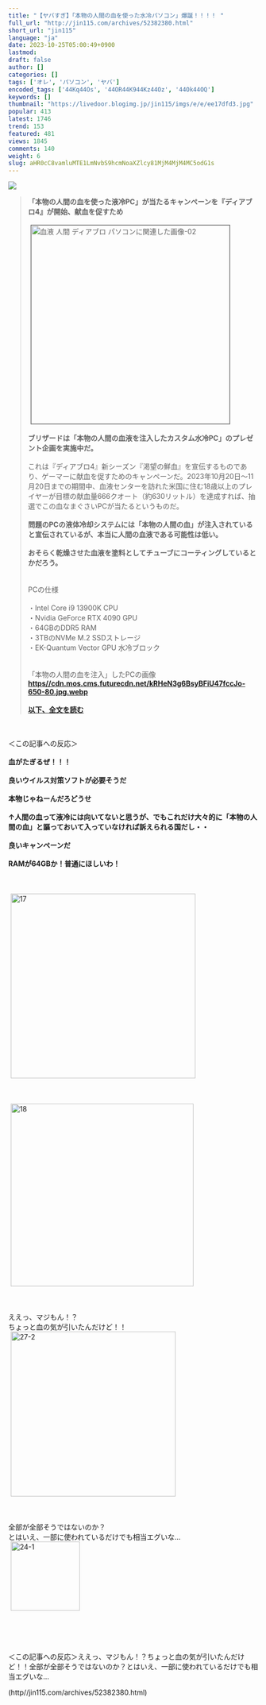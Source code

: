 ```yaml
---
title: "【ヤバすぎ】「本物の人間の血を使った水冷パソコン」爆誕！！！！ "
full_url: "http://jin115.com/archives/52382380.html"
short_url: "jin115"
language: "ja"
date: 2023-10-25T05:00:49+0900
lastmod: 
draft: false
author: []
categories: []
tags: ['オレ', 'パソコン', 'ヤバ']
encoded_tags: ['44Kq44Os', '44OR44K944Kz44Oz', '44Ok44OQ']
keywords: []
thumbnail: "https://livedoor.blogimg.jp/jin115/imgs/e/e/ee17dfd3.jpg"
popular: 413
latest: 1746
trend: 153
featured: 481
views: 1845
comments: 140
weight: 6
slug: aHR0cC8vamluMTE1LmNvbS9hcmNoaXZlcy81MjM4MjM4MC5odG1s
---
```


![](https://livedoor.blogimg.jp/jin115/imgs/e/e/ee17dfd3.jpg)

<div><a name='more'></a> <blockquote><b>「本物の人間の血を使った液冷PC」が当たるキャンペーンを『ディアブロ4』が開始、献血を促すため</b><br> <br> <img src='https//livedoor.blogimg.jp/jin115/imgs/9/e/9eca1b12.png' width='400' border='1' hspace='5' class='pict' alt='血液 人間 ディアブロ パソコンに関連した画像-02'><br> <br> <b>ブリザードは「本物の人間の血液を注入したカスタム水冷PC」のプレゼント企画を実施中だ。</b><br> <br> これは『ディアブロ4』新シーズン『渇望の鮮血』を宣伝するものであり、ゲーマーに献血を促すためのキャンペーンだ。2023年10月20日〜11月20日までの期間中、血液センターを訪れた米国に住む18歳以上のプレイヤーが目標の献血量666クオート（約630リットル）を達成すれば、抽選でこの血なまぐさいPCが当たるというものだ。<br> <br> <b>問題のPCの液体冷却システムには「本物の人間の血」が注入されていると宣伝されているが、本当に人間の血液である可能性は低い。<br> <br> おそらく乾燥させた血液を塗料としてチューブにコーティングしているとかだろう。</b><br> <br> <br> PCの仕様<br> <br> ・Intel Core i9 13900K CPU<br> ・Nvidia GeForce RTX 4090 GPU<br> ・64GBのDDR5 RAM<br> ・3TBのNVMe M.2 SSDストレージ<br> ・EK-Quantum Vector GPU 水冷ブロック<br> <br> <br> 「本物の人間の血を注入」したPCの画像<br> <a href='https//cdn.mos.cms.futurecdn.net/kRHeN3g6BsyBFiU47fccJo-650-80.jpg.webp' target='_blank'><b>https//cdn.mos.cms.futurecdn.net/kRHeN3g6BsyBFiU47fccJo-650-80.jpg.webp</b></a><br> <br> <a href='https//www.tomshardware.com/news/liquid-cooled-pc-with-real-human-blood-lined-up-as-diablo-iv-give-away' target='_blank'><b>以下、全文を読む</b></a></blockquote><br> <br> ＜この記事への反応＞<br> <br> <b>血がたぎるぜ！！！</b><br> <br> <b>良いウイルス対策ソフトが必要そうだ</b><br> <br> <b>本物じゃねーんだろどうせ</b><br> <br> <b>↑人間の血って液冷には向いてないと思うが、でもこれだけ大々的に「本物の人間の血」と謳っておいて入っていなければ訴えられる国だし・・</b><br> <br> <b>良いキャンペーンだ</b><br> <br> <b>RAMが64GBか！普通にほしいわ！</b><br> <br> <br> <br> <img src='https//livedoor.blogimg.jp/jin115/imgs/8/9/89740102.gif' alt='17' width='372' border='0' hspace='5' class='pict'><br> <br> <br> <br> <img src='https//livedoor.blogimg.jp/jin115/imgs/2/f/2f5bae9e.gif' alt='18' width='368' border='0' hspace='5' class='pict'><br> <br> <br> <br> ええっ、マジもん！？<br> ちょっと血の気が引いたんだけど！！<br> <img src='https//livedoor.blogimg.jp/jin115/imgs/e/8/e89ae42f.gif' alt='27-2' width='332' border='0' hspace='5' class='pict'><br> <br> <br> <br> 全部が全部そうではないのか？<br> とはいえ、一部に使われているだけでも相当エグいな…<br> <img src='https//livedoor.blogimg.jp/jin115/imgs/3/8/3881670a.gif' alt='24-1' width='139' border='0' hspace='5' class='pict'><br> <br> <br> <br> <br> <p>＜この記事への反応＞ええっ、マジもん！？ちょっと血の気が引いたんだけど！！全部が全部そうではないのか？とはいえ、一部に使われているだけでも相当エグいな…</p></div>

(http//jin115.com/archives/52382380.html)
